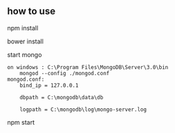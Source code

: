 how to use
----------

npm install

bower install

start mongo

    on windows : C:\Program Files\MongoDB\Server\3.0\bin
        mongod --config ./mongod.conf
    mongod.conf:
        bind_ip = 127.0.0.1

        dbpath = C:\mongodb\data\db

        logpath = C:\mongodb\log\mongo-server.log

npm start

